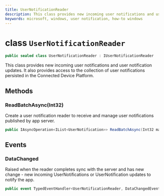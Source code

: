 ```yaml
---
title: UserNotificationReader
description: This class provides new incoming user notifications and user notification updates. It also provides access to the collection of user notifications persisted in the Connected Device Platform. 	
keywords: microsoft, windows, user notification, how-to windows 
---
```


# class `UserNotificationReader`

```C#
public sealed class UserNotificationReader : IUserNotificationReader
```

This class provides new incoming user notifications and user notification updates. It also provides access to the collection of user notifications persisted in the Connected Device Platform. 	

## Methods

### ReadBatchAsync(Int32) 
Create a user notification reader to receive and manage user notifications published by app server.
```C#
public IAsyncOperation<IList<UserNotification>> ReadBatchAsync(Int32 maxBatchSize)
```

## Events


### DataChanged
Raised when the reader completes sync with the server and has new change - new incoming UserNotifications or UserNotification updates to notify the app. 

```C#
public event TypedEventHandler<UserNotificationReader, DataChangedEventArgs> DataChanged
```
